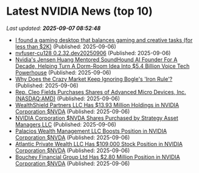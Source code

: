 # Latest NVIDIA News (top 10)
_Last updated: **2025-09-07 08:52:48**_

- [I found a gaming desktop that balances gaming and creative tasks (for less than $2K)](https://www.zdnet.com/article/i-found-a-gaming-desktop-that-balances-gaming-and-creative-tasks-for-less-than-2k/) (Published: 2025-09-06)
- [nvfuser-cu128 0.2.32.dev20250906](https://pypi.org/project/nvfuser-cu128/0.2.32.dev20250906/) (Published: 2025-09-06)
- [Nvidia's Jensen Huang Mentored SoundHound AI Founder For A Decade, Helping Turn A Dorm-Room Idea Into $5.4 Billion Voice Tech Powerhouse](https://biztoc.com/x/96434ae00e785392) (Published: 2025-09-06)
- [Why Does the Crazy Market Keep Ignoring Bogle's 'Iron Rule'?](https://biztoc.com/x/d222c50e5db4e855) (Published: 2025-09-06)
- [Rep. Cleo Fields Purchases Shares of Advanced Micro Devices, Inc. (NASDAQ:AMD)](https://www.etfdailynews.com/2025/09/06/rep-cleo-fields-purchases-shares-of-advanced-micro-devices-inc-nasdaqamd/) (Published: 2025-09-06)
- [WealthShield Partners LLC Has $13.93 Million Holdings in NVIDIA Corporation $NVDA](https://www.etfdailynews.com/2025/09/06/wealthshield-partners-llc-has-13-93-million-holdings-in-nvidia-corporation-nvda/) (Published: 2025-09-06)
- [NVIDIA Corporation $NVDA Shares Purchased by Strategy Asset Managers LLC](https://www.etfdailynews.com/2025/09/06/nvidia-corporation-nvda-shares-purchased-by-strategy-asset-managers-llc/) (Published: 2025-09-06)
- [Palacios Wealth Management LLC Boosts Position in NVIDIA Corporation $NVDA](https://www.etfdailynews.com/2025/09/06/palacios-wealth-management-llc-boosts-position-in-nvidia-corporation-nvda/) (Published: 2025-09-06)
- [Atlantic Private Wealth LLC Has $109,000 Stock Position in NVIDIA Corporation $NVDA](https://www.etfdailynews.com/2025/09/06/atlantic-private-wealth-llc-has-109000-stock-position-in-nvidia-corporation-nvda/) (Published: 2025-09-06)
- [Bouchey Financial Group Ltd Has $2.80 Million Position in NVIDIA Corporation $NVDA](https://www.etfdailynews.com/2025/09/06/bouchey-financial-group-ltd-has-2-80-million-position-in-nvidia-corporation-nvda/) (Published: 2025-09-06)
